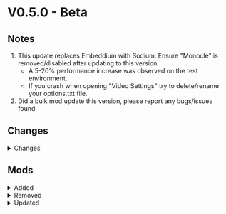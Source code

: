 # V0.5.0 - Beta

## Notes

1. This update replaces Embeddium with Sodium. Ensure "Monocle" is removed/disabled after updating to this version.
    - A 5-20% performance increase was observed on the test environment.
    - If you crash when opening "Video Settings" try to delete/rename your options.txt file.
2. Did a bulk mod update this version, please report any bugs/issues found.

## Changes

<details>
<summary>Changes</summary>

- Updated Neoforge ~~21.1.139~~ -> 21.1.144
- Fixed MoreOverlays config (disable jei support)
- Changed some Mods Optimizer config stuff
- Changed game window title via KubeJS
- Fixed mystical seeds that required cruxs in bbl cloches
- Prevented the 3 nukes from being placed down
- Changed Apothic Spawner blacklist to tag based rather than config based.
- Added custom pack icon

</details>

## Mods

<details>
<summary>Added</summary>

- Sodium
- Reese's Sodium Options
- Sodium Dynamic Lights
- Sodium Extra
- Sodium Extras
- Sodium Options API
- Sodium Options Mod Compat
- Iron's Apothic
  - Adds compat between Iron's spells and Apotheosis
- Reliquified L_Ender's cataclysm
- Alshanex's Familiars Mod
- Cataclysm Spellbook
- Ender's Equipment
- Iron's Spellbooks KubeJS
- Oritech Things
- Soulplied Energistics
- Create Crafts & Additions
- Akashic Tome

</details>

<details>
<summary>Removed</summary>

- Embeddium
- Monocle
- Showcase Item
  - Apotheosis 8.3.0 has this natively.
- Eccentric Tome
  - Due do dupe bug

</details>

<details>
<summary>Updated</summary>

- Iris ~~[1.8.1+mc1.21.1]~~ -> [1.8.8+mc1.21.1]
- Apotheosis ~~[8.2.1]~~ -> [8.3.1]
- Apothic Attributes ~~[2.7.0]~~ -> [2.8.0]
- Apothic Enchanting ~~[1.3.2]~~ -> [1.4.0]
- Apothic Spawners ~~[1.2.1]~~ -> [1.3.0]
- Placebo ~~[9.7.1]~~ -> [9.8.0]
- AE2WTLib - ~~[19.2.2]~~ -> [19.2.3]
- AE2NetworkAnalyzer - ~~[1.21-2.0.1-neoforge]~~ -> [1.21-2.1.0-neoforge]
- Actually Additions - ~~[1.3.17]~~ -> [1.3.18]
- All the Compatibility - ~~[3.8.3]~~ -> [3.8.5]
- All the Wizard Gear - ~~[1.21-1.1.9]~~ -> [1.21.1-1.1.9]
- Allthemodium - ~~[2.8.10]~~ -> [2.9.2]
- Applied Energistics 2 - ~~[19.2.7]~~ -> [19.2.8]
- Ars Additions - ~~[1.21.1-21.2.1]~~ -> [1.21.1-21.2.2]
- Ars Elemental - ~~[0.7.2.7]~~ -> [0.7.3.0]
- Ars Nouveau - ~~[5.7.2]~~ -> [5.8.1]
- Artifacts - ~~[12.1.1]~~ -> [12.1.5]
- AzureLib - ~~[3.0.9]~~ -> [3.0.11]
- BBL Cloche - ~~[1.2.0]~~ -> [1.2.3]
- BBL Core - ~~[1.2.21]~~ -> [1.2.24]
- Balm - ~~[21.0.37]~~ -> [21.0.40]
- Better Archeology - ~~[1.3.1]~~ -> [1.3.2]
- Bibliocraft Legacy - ~~[1.4.1]~~ -> [1.5.1]
- Bibliowoods Legacy - ~~[1.4.0]~~ -> [1.5.1]
- Bookshelf - ~~[21.1.50]~~ -> [21.1.58]
- Bow Infinity Fix - ~~[3.1.0]~~ -> [3.1.1]
- Chat Heads - ~~[0.13.13]~~ -> [0.13.17]
- Collective - ~~[7.94]~~ -> [8.3]
- CommonCapabilities - ~~[2.9.7]~~ -> [2.9.8]
- Connected Glass - ~~[1.1.12]~~ -> [1.1.13]
- Controlling - ~~[19.0.4]~~ -> [19.0.5]
- Corail Tombstone - ~~[9.2.8]~~ -> [9.2.9]
- Crash Assistant - ~~[1.4.3]~~ -> [1.7.9]
- Create: Structures Arise - ~~[150.23.22]~~ -> [152.25.24]
- CreativeCore - ~~[2.12.32]~~ -> [2.13.2]
- CrystalChronicles - ~~[0.0.5-alpha]~~ -> [0.0.6-alpha]
- Crystalix - ~~[1.2.2]~~ -> [1.3.2]
- Cucumber Library - ~~[8.0.10]~~ -> [8.0.11]
- Curios API - ~~[9.4.0+1.21.1]~~ -> [9.4.2+1.21.1]
- Curvy Pipes - ~~[1.4.1]~~ -> [1.7.1]
- Cyclops Core - ~~[1.25.8]~~ -> [1.25.9]
- DTN Community Skin Expansion Addon - ~~[1.1]~~ -> [1.2]
- Dimensional Dungeons - ~~[200]~~ -> [202]
- Dis-Enchanting Table - ~~[3.0.1]~~ -> [4.0.2]
- Doggy Talents Next - ~~[1.18.44]~~ -> [1.18.46]
- Dynamic FPS - ~~[3.9.2]~~ -> [3.9.3]
- EMI - ~~[1.1.20+1.21.1+neoforge]~~ -> [1.1.22+1.21.1+neoforge]
- Easy Villagers - ~~[1.21.1-1.1.23]~~ -> [1.21.1-1.1.27]
- ExtendedAE - ~~[1.21-2.2.6-neoforge]~~ -> [1.21-2.2.9-neoforge]
- FTB Quests - ~~[2101.1.6]~~ -> [2101.1.9]
- FTB Ranks - ~~[2101.1.2]~~ -> [2101.1.3]
- Farming for Blockheads - ~~[21.1.7]~~ -> [21.1.8]
- Forgified Fabric API - ~~[0.107.0+2.0.25+1.21.1]~~ -> [0.107.0+2.0.26+1.21.1]
- Fusion - ~~[1.2.5]~~ -> [1.2.7]
- Fzzy Config - ~~[0.6.7+1.21+neoforge]~~ -> [0.6.9+1.21+neoforge]
- Gateways To Eternity - ~~[5.0.2]~~ -> [5.0.3]
- Gravitational Modulating Additional Unit - ~~[6.1]~~ -> [6.3]
- GuideME - ~~[21.1.6]~~ -> [21.1.8]
- Hostile Neural Networks - ~~[6.1.3]~~ -> [6.2.0]
- Ice And Fire Community Edition - ~~[1.0-beta.6]~~ -> [1.0-beta.8]
- Iceberg - ~~[1.2.9.2]~~ -> [1.3.2]
- Immersive Engineering - ~~[12.1.0-185]~~ -> [12.1.1-186]
- Industrial Foregoing - ~~[1.21-3.6.24]~~ -> [1.21-3.6.25]
- Inventory Tweaks Refoxed - ~~[1.21.1-1.2.2]~~ -> [1.21.1-1.3.2]
- Iron's Gems 'n Jewelry - ~~[1.21.1-1.0.11]~~ -> [1.21.1-1.1.0]
- Iron's Spells 'n Spellbooks - ~~[1.21.1-3.10.2]~~ -> [1.21.1-3.11.0]
- ItemPhysic - ~~[1.8.4]~~ -> [1.8.6]
- JamLib - ~~[1.3.2+1.21.1]~~ -> [1.3.5+1.21.1]
- Jupiter - ~~[2.0]~~ -> [2.1]
- Just Dire Things - ~~[1.5.4]~~ -> [1.5.5]
- L_Ender's Cataclysm - ~~[2.60-1.21.1]~~ -> [2.65-1.21.1]
- Legendary Tooltips - ~~[1.4.11]~~ -> [1.5.5]
- Macaw's Fences and Walls - ~~[1.1.2]~~ -> [1.2.0]
- McJtyLib - ~~[1.21-9.0.7]~~ -> [1.21-9.0.8]
- Measurements - ~~[3.0.0]~~ -> [3.0.1]
- Mekanism Weaponry - ~~[2.0.1]~~ -> [2.0.3]
- ME Requester - ~~[1.21.1-1.1.8]~~ -> [1.21.1-1.2.0]
- ModernFix - ~~[5.20.2+mc1.21.1]~~ -> [5.21.0+mc1.21.1]
- Mods Optimizer - ~~[2.1.0]~~ -> [3.0.0]
- Moog's Voyager Structures - ~~[4.2.8-1.21]~~ -> [4.3.0-1.21]
- Moonlight Lib - ~~[1.21-2.17.37]~~ -> [1.21-2.18.9]
- Mystical Agradditions - ~~[8.0.4]~~ -> [8.0.5]
- Mystical Agriculture - ~~[8.0.13]~~ -> [8.0.14]
- Not Enough Recipe Book - ~~[0.4.1]~~ -> [0.4.2]
- Nullscape - ~~[1.2.10]~~ -> [1.2.11]
- Oh The Biomes We've Gone - ~~[2.3.10]~~ -> [2.3.13]
- Oh The Trees You'll Grow - ~~[5.0.9]~~ -> [5.0.10]
- Polymorph - ~~[1.0.7+1.21.1]~~ -> [1.0.9+1.21.1]
- Powah - ~~[6.2.1]~~ -> [6.2.3]
- Prism - ~~[1.0.9]~~ -> [1.0.11]
- Productive Bees - ~~[1.21.1-13.6.12]~~ -> [1.21.1-13.6.15]
- Project: Vibrant Journeys - ~~[1.21.1-7.0.6]~~ -> [1.21.1-7.0.7]
- RFToolsBase - ~~[1.21-6.0.6]~~ -> [1.21-6.0.7]
- Relics - ~~[0.10.7.2]~~ -> [0.10.7.4]
- Reliquified Ars Nouveau - ~~[0.3]~~ -> [0.6]
- ServerCore - ~~[1.5.5+1.21.1]~~ -> [1.5.10+1.21.1]
- Shrink - ~~[2.0.0.44]~~ -> [2.0.1.47]
- Silent Gear - ~~[4.0.16]~~ -> [4.0.18]
- Sophisticated Backpacks - ~~[3.24.1]~~ -> [3.24.9]
- Sophisticated Core - ~~[1.3.6]~~ -> [1.3.27]
- Sophisticated Storage - ~~[1.4.1]~~ -> [1.4.21]
- Sound Physics Remastered - ~~[1.21.1-1.4.10]~~ -> [1.21.1-1.4.12]
- Structory - ~~[1.3.9]~~ -> [1.3.10]
- Supplementaries - ~~[1.21-3.0.43-beta]~~ -> [1.21-3.1.7]
- Touhou Little Maid - ~~[1.2.1]~~ -> [1.2.2-hotfix]
- The Aether - ~~[1.5.7]~~ -> [1.5.8]
- The Bumblezone - ~~[7.8.8+1.21.1-neoforge]~~ -> [7.8.11+1.21.1-neoforge]
- Wither Skeleton Tweaks - ~~[10.0.2]~~ -> [10.1.0]
- owo - ~~[0.12.15.1-beta.2+1.21]~~ -> [0.12.15.1-beta.3+1.21]
- Apothic Compats - ~~[0.1.6.3]~~ -> [0.1.7]

</details>
